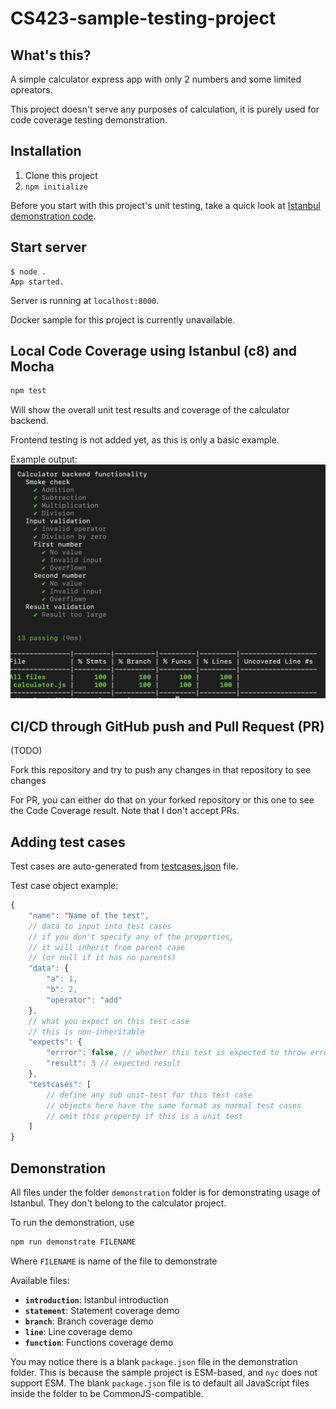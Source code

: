 # CS423-sample-testing-project
## What's this?
A simple calculator express app with only 2 numbers and some limited opreators.

This project doesn't serve any purposes of calculation, it is purely used for code coverage testing demonstration.

## Installation
1. Clone this project
2. `npm initialize`

Before you start with this project's unit testing, take a quick look at [Istanbul demonstration code](#demonstration).

## Start server
```
$ node .
App started.
```
Server is running at `localhost:8000`.

Docker sample for this project is currently unavailable.

## Local Code Coverage using Istanbul (c8) and Mocha
```bash
npm test
```
Will show the overall unit test results and coverage of the calculator backend.

Frontend testing is not added yet, as this is only a basic example.

Example output:
![alt text](images/local_test_output.png)

## CI/CD through GitHub push and Pull Request (PR)

(TODO)

Fork this repository and try to push any changes in that repository to see changes

For PR, you can either do that on your forked repository or this one to see the Code Coverage result. Note that I don't accept PRs.

## Adding test cases
Test cases are auto-generated from [testcases.json](tests/testcases.json) file.

Test case object example:
```js
{
	"name": "Name of the test",
	// data to input into test cases
	// if you don't specify any of the properties,
	// it will inherit from parent case
	// (or null if it has no parents)
	"data": {
		"a": 1,
		"b": 2,
		"operator": "add"
	},
	// what you expect on this test case
	// this is non-inheritable
	"expects": {
		"errror": false, // whether this test is expected to throw error or not
		"result": 3 // expected result
	},
	"testcases": [
		// define any sub unit-test for this test case
		// objects here have the same format as normal test cases
		// omit this property if this is a unit test
	]
}
```

## Demonstration
All files under the folder `demonstration` folder is for demonstrating usage of Istanbul. They don't belong to the calculator project.

To run the demonstration, use
```bash
npm run demonstrate FILENAME
```
Where `FILENAME` is name of the file to demonstrate

Available files:
- **`introduction`**: Istanbul introduction
- **`statement`**: Statement coverage demo
- **`branch`**: Branch coverage demo
- **`line`**: Line coverage demo
- **`function`**: Functions coverage demo

You may notice there is a blank `package.json` file in the demonstration folder. This is because the sample project is ESM-based, and `nyc` does not support ESM. The blank `package.json` file is to default all JavaScript files inside the folder to be CommonJS-compatible.